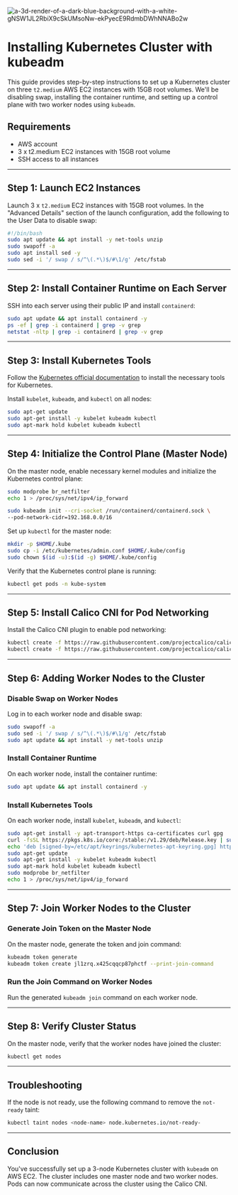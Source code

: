 ![a-3d-render-of-a-dark-blue-background-with-a-white-gNSW1JL2RbiX9cSkUMsoNw-ekPyecE9RdmbDWhNNABo2w](https://github.com/user-attachments/assets/6d05c7ae-a0a8-45a4-ad97-2768ee4e5269)

# Installing Kubernetes Cluster with kubeadm

This guide provides step-by-step instructions to set up a Kubernetes cluster on three `t2.medium` AWS EC2 instances with 15GB root volumes. We'll be disabling swap, installing the container runtime, and setting up a control plane with two worker nodes using `kubeadm`.

## Requirements

- AWS account
- 3 x t2.medium EC2 instances with 15GB root volume
- SSH access to all instances

---

## Step 1: Launch EC2 Instances

Launch 3 x `t2.medium` EC2 instances with 15GB root volumes. In the "Advanced Details" section of the launch configuration, add the following to the User Data to disable swap:

```bash
#!/bin/bash
sudo apt update && apt install -y net-tools unzip
sudo swapoff -a
sudo apt install sed -y
sudo sed -i '/ swap / s/^\(.*\)$/#\1/g' /etc/fstab
```

---

## Step 2: Install Container Runtime on Each Server

SSH into each server using their public IP and install `containerd`:

```bash
sudo apt update && apt install containerd -y
ps -ef | grep -i containerd | grep -v grep
netstat -nltp | grep -i containerd | grep -v grep
```

---

## Step 3: Install Kubernetes Tools

Follow the [Kubernetes official documentation](https://kubernetes.io/docs/setup/production-environment/tools/kubeadm/install-kubeadm/) to install the necessary tools for Kubernetes.

Install `kubelet`, `kubeadm`, and `kubectl` on all nodes:

```bash
sudo apt-get update
sudo apt-get install -y kubelet kubeadm kubectl
sudo apt-mark hold kubelet kubeadm kubectl
```

---

## Step 4: Initialize the Control Plane (Master Node)

On the master node, enable necessary kernel modules and initialize the Kubernetes control plane:

```bash
sudo modprobe br_netfilter
echo 1 > /proc/sys/net/ipv4/ip_forward

sudo kubeadm init --cri-socket /run/containerd/containerd.sock \
--pod-network-cidr=192.168.0.0/16
```

Set up `kubectl` for the master node:

```bash
mkdir -p $HOME/.kube
sudo cp -i /etc/kubernetes/admin.conf $HOME/.kube/config
sudo chown $(id -u):$(id -g) $HOME/.kube/config
```

Verify that the Kubernetes control plane is running:

```bash
kubectl get pods -n kube-system
```

---

## Step 5: Install Calico CNI for Pod Networking

Install the Calico CNI plugin to enable pod networking:

```bash
kubectl create -f https://raw.githubusercontent.com/projectcalico/calico/v3.26.1/manifests/tigera-operator.yaml
kubectl create -f https://raw.githubusercontent.com/projectcalico/calico/v3.26.1/manifests/custom-resources.yaml
```

---

## Step 6: Adding Worker Nodes to the Cluster

### Disable Swap on Worker Nodes

Log in to each worker node and disable swap:

```bash
sudo swapoff -a
sudo sed -i '/ swap / s/^\(.*\)$/#\1/g' /etc/fstab
sudo apt update && apt install -y net-tools unzip
```

### Install Container Runtime

On each worker node, install the container runtime:

```bash
sudo apt update && apt install containerd -y
```

### Install Kubernetes Tools

On each worker node, install `kubelet`, `kubeadm`, and `kubectl`:

```bash
sudo apt-get install -y apt-transport-https ca-certificates curl gpg
curl -fsSL https://pkgs.k8s.io/core:/stable:/v1.29/deb/Release.key | sudo gpg --dearmor -o /etc/apt/keyrings/kubernetes-apt-keyring.gpg
echo 'deb [signed-by=/etc/apt/keyrings/kubernetes-apt-keyring.gpg] https://pkgs.k8s.io/core:/stable:/v1.29/deb/ /' | sudo tee /etc/apt/sources.list.d/kubernetes.list
sudo apt-get update
sudo apt-get install -y kubelet kubeadm kubectl
sudo apt-mark hold kubelet kubeadm kubectl
sudo modprobe br_netfilter
echo 1 > /proc/sys/net/ipv4/ip_forward
```

---

## Step 7: Join Worker Nodes to the Cluster

### Generate Join Token on the Master Node

On the master node, generate the token and join command:

```bash
kubeadm token generate
kubeadm token create jl1zrq.x425cqqcp87phctf --print-join-command
```

### Run the Join Command on Worker Nodes

Run the generated `kubeadm join` command on each worker node.

---

## Step 8: Verify Cluster Status

On the master node, verify that the worker nodes have joined the cluster:

```bash
kubectl get nodes
```

---

## Troubleshooting

If the node is not ready, use the following command to remove the `not-ready` taint:

```bash
kubectl taint nodes <node-name> node.kubernetes.io/not-ready-
```

---

## Conclusion

You've successfully set up a 3-node Kubernetes cluster with `kubeadm` on AWS EC2. The cluster includes one master node and two worker nodes. Pods can now communicate across the cluster using the Calico CNI.
```
